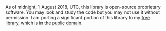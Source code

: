 As of midnight, 1 August 2018, UTC, this library is open-source proprietary software.  You may look and study the code but you may not use it without permission.  I am porting a significant portion of this library to my [free library](https://github.com/amyadzuki/amygolib), which is in the [public domain](https://creativecommons.org/publicdomain/zero/1.0/).

